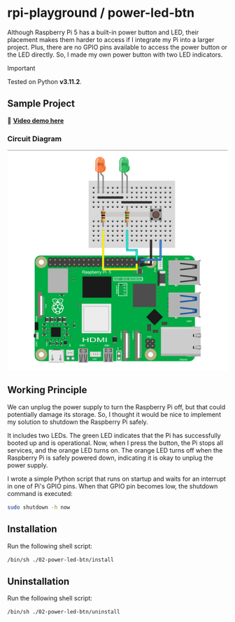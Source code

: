 # rpi-playground / power-led-btn

Although Raspberry Pi 5 has a built-in power button and LED, their placement makes them harder to access if I integrate my Pi into a larger project. Plus, there are no GPIO pins available to access the power button or the LED directly. So, I made my own power button with two LED indicators.

> [!IMPORTANT]
> Tested on Python **v3.11.2**.

## Sample Project

📌 [**Video demo here**](https://www.threads.net/@shadowshahriar/post/DH4TjPBTZFd)

### Circuit Diagram

![Connection diagram of the safe shutdown button and led](./diagram.png)

## Working Principle

We can unplug the power supply to turn the Raspberry Pi off, but that could potentially damage its storage. So, I thought it would be nice to implement my solution to shutdown the Raspberry Pi safely.

It includes two LEDs. The green LED indicates that the Pi has successfully booted up and is operational. Now, when I press the button, the Pi stops all services, and the orange LED turns on. The orange LED turns off when the Raspberry Pi is safely powered down, indicating it is okay to unplug the power supply.

I wrote a simple Python script that runs on startup and waits for an interrupt in one of Pi's GPIO pins. When that GPIO pin becomes low, the shutdown command is executed:

```bash
sudo shutdown -h now
```

## Installation

Run the following shell script:

```bash
/bin/sh ./02-power-led-btn/install
```

## Uninstallation

Run the following shell script:

```bash
/bin/sh ./02-power-led-btn/uninstall
```
